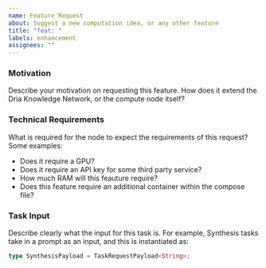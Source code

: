 ```yaml
---
name: Feature Request
about: Suggest a new computation idea, or any other feature
title: "feat: "
labels: enhancement
assignees: ""
---
```


### Motivation

Describe your motivation on requesting this feature. How does it extend the Dria Knowledge Network, or the compute node itself?

### Technical Requirements

What is required for the node to expect the requirements of this request? Some examples:

- Does it require a GPU?
- Does it require an API key for some third party service?
- How much RAM will this feauture require?
- Does this feature require an additional container within the compose file?

### Task Input

Describe clearly what the input for this task is. For example, Synthesis tasks take in a prompt as an input, and this is instantiated as:

```rs
type SynthesisPayload = TaskRequestPayload<String>;
```
